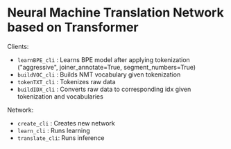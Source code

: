# Neural Machine Translation Network based on Transformer

Clients:
* `learnBPE_cli` : Learns BPE model after applying tokenization ("aggressive", joiner_annotate=True, segment_numbers=True)
* `buildVOC_cli` : Builds NMT vocabulary given tokenization
* `tokenTXT_cli` : Tokenizes raw data
* `buildIDX_cli` : Converts raw data to corresponding idx given tokenization and vocabularies

Network:
* `create_cli` : Creates new network
* `learn_cli` : Runs learning 
* `translate_cli`: Runs inference
